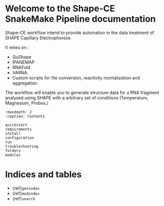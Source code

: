 # Welcome to the Shape-CE SnakeMake Pipeline documentation

Shape-CE workflow intend to provide automation in the data treatment of SHAPE Capillary Electrophorese.

It relies on : 

- QuShape
- IPANEMAP
- RNAFold
- VARNA. 
- Custom scripts for file conversion, reactivity normalization and aggregation.

The workflow will enable you to generate structure data for a RNA fragment analysed using SHAPE with a arbitrary set of conditions (Temperature, Magnesium, Probes.)

```{toctree}
:maxdepth: 2
:caption: Contents

quickstart
requirements
install
configuration
run
troubleshooting
folders
modules
```

Indices and tables
==================

* {ref}`genindex`
* {ref}`modindex`
* {ref}`search`
